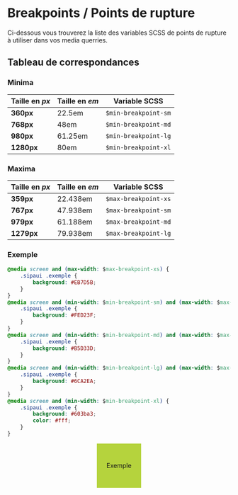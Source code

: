 # Breakpoints / Points de rupture

Ci-dessous vous trouverez la liste des variables SCSS de points de rupture à utiliser dans vos media querries.


<!-- STORY -->

## Tableau de correspondances

### Minima
Taille en *px* | Taille en *em* | Variable SCSS 
------------ | ------------- | ------------- |
**360px** | 22.5em | `$min-breakpoint-sm`
**768px** | 48em   | `$min-breakpoint-md`
**980px** | 61.25em |`$min-breakpoint-lg`
**1280px** | 80em   | `$min-breakpoint-xl`

### Maxima
Taille en *px* | Taille en *em* | Variable SCSS 
------------ | ------------- | ------------- |
**359px** | 22.438em | `$max-breakpoint-xs`
**767px** | 47.938em | `$max-breakpoint-sm`
**979px** | 61.188em | `$max-breakpoint-md`
**1279px** | 79.938em  | `$max-breakpoint-lg`


### Exemple

```css
@media screen and (max-width: $max-breakpoint-xs) {
	.sipaui .exemple {
		background: #EB7D5B;
	}
}
@media screen and (min-width: $min-breakpoint-sm) and (max-width: $max-breakpoint-sm) {
	.sipaui .exemple {
		background: #FED23F;
	}
}
@media screen and (min-width: $min-breakpoint-md) and (max-width: $max-breakpoint-md) {
	.sipaui .exemple {
		background: #B5D33D;
	}
}
@media screen and (min-width: $min-breakpoint-lg) and (max-width: $max-breakpoint-lg) {
	.sipaui .exemple {
		background: #6CA2EA;
	}
}
@media screen and (min-width: $min-breakpoint-xl) {
	.sipaui .exemple {
		background: #603ba3;
		color: #fff;
	}
}
```
<style>
.sipaui .exemple {
    	width: 100px;
    	height: 100px;
    	line-height: 100px;
    	margin: auto;
    	text-align: center;
    }

    @media screen and (max-width: 22.438em) {
    	.sipaui .exemple {
    		background: #EB7D5B;
    	}
    }
    @media screen and (min-width: 22.5em) and (max-width: 47.938em) {
    	.sipaui .exemple {
    		background: #FED23F;
    	}
    }
    @media screen and (min-width: 48em) and (max-width: 61.188em) {
    	.sipaui .exemple {
    		background: #B5D33D;
    	}
    }
    @media screen and (min-width: 61.25em) and (max-width: 79.938em) {
    	.sipaui .exemple {
    		background: #6CA2EA;
    	}
    }
    @media screen and (min-width: 80em) {
    	.sipaui .exemple {
    		background: #603ba3;
    		color: #fff;
    	}
    }
</style>
<div class="sipaui">
	<div class="exemple">Exemple</div>
</div>
